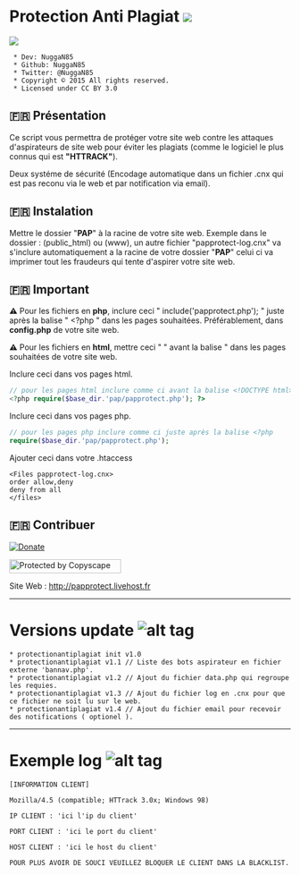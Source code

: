 # Protection Anti Plagiat <img src="https://camo.githubusercontent.com/fe2cb3af77c3290cd9437c142662cbd08bbbc027/687474703a2f2f696d6167652e6e6f656c736861636b2e636f6d2f66696368696572732f323031352f35312f313435303130333535302d736865696c642e706e67">

<img src="https://camo.githubusercontent.com/dc69afaa3d3b6cb1722b45645f7f26f5f17cbfc2/687474703a2f2f696d6167652e6e6f656c736861636b2e636f6d2f66696368696572732f323031362f30322f313435323731353231392d31363837312e706e67">

```
 * Dev: NuggaN85
 * Github: NuggaN85
 * Twitter: @NuggaN85
 * Copyright © 2015 All rights reserved.
 * Licensed under CC BY 3.0
```
## :fr: Présentation

Ce script vous permettra de protéger votre site web contre les attaques d'aspirateurs de site web pour éviter les plagiats (comme le logiciel le plus connus qui est <strong>"HTTRACK"</strong>).

Deux systéme de sécurité (Encodage automatique dans un fichier .cnx qui est pas reconu via le web et par notification via email).

## :fr: Instalation

Mettre le dossier "<strong>PAP</strong>" à la racine de votre site web. Exemple dans le dossier : (public_html) ou (www), un autre fichier "papprotect-log.cnx" va s'inclure automatiquement a la racine de votre dossier "<strong>PAP</strong>" celui ci va imprimer tout les fraudeurs qui tente d'aspirer votre site web.

## :fr: Important

<strong>:warning:</strong>
Pour les fichiers en <strong>php</strong>, inclure ceci " include('papprotect.php'); " juste après la balise " <?php " dans les pages souhaitées. Préférablement, dans <strong>config.php</strong> de votre site web.

<strong>:warning:</strong>
Pour les fichiers en <strong>html</strong>, mettre ceci " <?php include('papprotect.php'); ?> " avant la balise " <!DOCTYPE html> dans les pages souhaitées de votre site web.

Inclure ceci dans vos pages html.
```PHP
// pour les pages html inclure comme ci avant la balise <!DOCTYPE html>
<?php require($base_dir.'pap/papprotect.php'); ?> 
```

Inclure ceci dans vos pages php.
```PHP
// pour les pages php inclure comme ci juste après la balise <?php
require($base_dir.'pap/papprotect.php'); 
```

Ajouter ceci dans votre .htaccess
```
<Files papprotect-log.cnx>
order allow,deny
deny from all
</files>
```

## :fr: Contribuer

[![Donate](https://img.shields.io/badge/paypal-donate-yellow.svg?style=flat)](https://www.paypal.me/LudovicRose)

<a target="_blank" href="http://www.copyscape.com/"><img src="http://banners.copyscape.com/img/copyscape-banner-white-200x25.png" width="200" height="25" border="0" alt="Protected by Copyscape" title="Protected by Copyscape Plagiarism Checker - Do not copy content from this page." /></a>

Site Web : http://papprotect.livehost.fr
  
--------------------------------------------------------------------------------------------------------------------------------------

# Versions update ![alt tag](https://camo.githubusercontent.com/c854ccb6625c6674287cf084391dc66983ac6ec1/687474703a2f2f696d6731352e686f7374696e67706963732e6e65742f706963732f35393837303066696c6539342e706e67)

```
* protectionantiplagiat init v1.0 
* protectionantiplagiat v1.1 // Liste des bots aspirateur en fichier externe 'bannav.php'.
* protectionantiplagiat v1.2 // Ajout du fichier data.php qui regroupe les requies.
* protectionantiplagiat v1.3 // Ajout du fichier log en .cnx pour que ce fichier ne soit lu sur le web.
* protectionantiplagiat v1.4 // Ajout du fichier email pour recevoir des notifications ( optionel ).
```
--------------------------------------------------------------------------------------------------------------------------------------

# Exemple log ![alt tag](https://camo.githubusercontent.com/c854ccb6625c6674287cf084391dc66983ac6ec1/687474703a2f2f696d6731352e686f7374696e67706963732e6e65742f706963732f35393837303066696c6539342e706e67)

```
[INFORMATION CLIENT] 

Mozilla/4.5 (compatible; HTTrack 3.0x; Windows 98)

IP CLIENT : 'ici l'ip du client'

PORT CLIENT : 'ici le port du client' 

HOST CLIENT : 'ici le host du client'  

POUR PLUS AVOIR DE SOUCI VEUILLEZ BLOQUER LE CLIENT DANS LA BLACKLIST.
```
